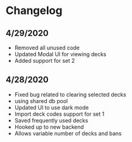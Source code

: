 # Changelog

## 4/29/2020
+ Removed all unused code
+ Updated Modal UI for viewing decks
+ Added support for set 2

## 4/28/2020
+ Fixed bug related to clearing selected decks
+ using shared db pool
+ Updated UI to use dark mode
+ Import deck codes support for set 1
+ Saved frequently used decks
+ Hooked up to new backend
+ Allows variable number of decks and bans
